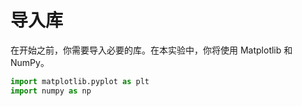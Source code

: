 # 导入库

在开始之前，你需要导入必要的库。在本实验中，你将使用 Matplotlib 和 NumPy。

```python
import matplotlib.pyplot as plt
import numpy as np
```
